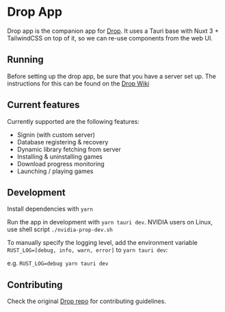 # Drop App

Drop app is the companion app for [Drop](https://github.com/Drop-OSS/drop). It uses a Tauri base with Nuxt 3 + TailwindCSS on top of it, so we can re-use components from the web UI.

## Running
Before setting up the drop app, be sure that you have a server set up. 
The instructions for this can be found on the [Drop Wiki](https://wiki.droposs.org/guides/quickstart.html)

## Current features
Currently supported are the following features:
- Signin (with custom server)
- Database registering & recovery
- Dynamic library fetching from server
- Installing & uninstalling games
- Download progress monitoring
- Launching / playing games

## Development

Install dependencies with `yarn`

Run the app in development with `yarn tauri dev`. NVIDIA users on Linux, use shell script `./nvidia-prop-dev.sh`

To manually specify the logging level, add the environment variable `RUST_LOG=[debug, info, warn, error]` to `yarn tauri dev`:

e.g. `RUST_LOG=debug yarn tauri dev`

## Contributing
Check the original [Drop repo](https://github.com/Drop-OSS/drop/blob/main/CONTRIBUTING.md) for contributing guidelines. 